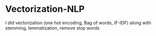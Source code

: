 # Vectorization-NLP
I did vectorization (one hot encoding, Bag of words, IF-IDF) along with stemming, lemmatization, remove stop words
